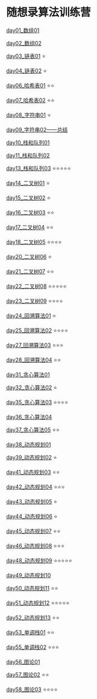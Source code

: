 # 随想录算法训练营
[day01_数组01](day01_数组01.md)

[day02_数组02](day02_数组02.md)

[day03_链表01](day03_链表01.md)   ⭐

[day04_链表02](day04_链表02.md)   ⭐

[day06_哈希表01](day06_哈希表01.md)   ⭐⭐

[day07_哈希表02](day07_哈希表02.md)   ⭐⭐

[day08_字符串01](day08_字符串01.md)   ⭐

[day09_字符串02——总结](day09_字符串02.md)

[day10_栈和队列01](day10_栈和队列01.md)

[day11_栈和队列02](day11_栈和队列02.md)

[day13_栈和队列03](day13_栈和队列03.md)   ⭐⭐⭐⭐⭐

[day14_二叉树01](day14_二叉树01.md)   ⭐

[day15_二叉树02](day15_二叉树02.md)   ⭐

[day16_二叉树03](day16_二叉树03.md)   ⭐⭐

[day17_二叉树04](day17_二叉树04.md)   ⭐⭐

[day18_二叉树05](day18_二叉树05.md)   ⭐⭐⭐⭐

[day20_二叉树06](day20_二叉树06.md)   ⭐

[day21_二叉树07](day21_二叉树07.md)   ⭐⭐

[day22_二叉树08](day22_二叉树08.md)   ⭐⭐⭐⭐⭐

[day23_二叉树09](day23_二叉树09.md)   ⭐⭐⭐⭐

[day24_回溯算法01](day24_回溯算法01.md)   ⭐

[day25_回溯算法02](day25_回溯算法02.md)   ⭐⭐⭐⭐

[day27_回溯算法03](day27_回溯算法03.md)   ⭐⭐⭐

[day28_回溯算法04](day28_回溯算法04.md)   ⭐⭐

[day31_贪心算法01](day31_贪心算法01.md)

[day32_贪心算法02](day32_贪心算法02.md)   ⭐

[day35_贪心算法03](day35_贪心算法03.md)   ⭐⭐⭐⭐

[day36_贪心算法04](day36_贪心算法04.md)

[day37_贪心算法05](day37_贪心算法05.md)   ⭐⭐

[day38_动态规划01](day38_动态规划01.md) 

[day39_动态规划02](day39_动态规划02.md)    ⭐

[day41_动态规划03](day41_动态规划03.md)    ⭐⭐

[day42_动态规划04](day42_动态规划04.md)    ⭐⭐⭐

[day43_动态规划05](day43_动态规划05.md)    ⭐

[day44_动态规划06](day44_动态规划06.md)    ⭐

[day45_动态规划07](day45_动态规划07.md)    ⭐⭐

[day46_动态规划08](day46_动态规划08.md)    ⭐⭐⭐

[day48_动态规划09](day48_动态规划09.md)    ⭐⭐⭐⭐⭐

[day49_动态规划10](day49_动态规划10.md)

[day50_动态规划11](day50_动态规划11.md)    ⭐⭐

[day51_动态规划12](day51_动态规划12.md)    ⭐⭐⭐⭐⭐

[day52_动态规划13](day52_动态规划13.md)    ⭐⭐

[day53_单调栈01](day53_单调栈01.md)    ⭐⭐

[day55_单调栈02](day55_单调栈02.md)    ⭐⭐⭐

[day56_图论01](day56_图论01.md) 

[day57_图论02](day57_图论02.md)    ⭐⭐

[day58_图论03](day58_图论03.md)    ⭐⭐⭐⭐
